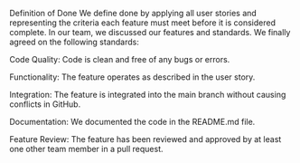 Definition of Done
We define done by applying all user stories and representing the criteria each feature must meet before it is considered complete.
In our team, we discussed our features and standards. We finally agreed on the following standards:

Code Quality: Code is clean and free of any bugs or errors.

Functionality: The feature operates as described in the user story.

Integration: The feature is integrated into the main branch without causing conflicts in GitHub.

Documentation: We documented the code in the README.md file.

Feature Review: The feature has been reviewed and approved by at least one other team member in a pull request.
